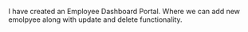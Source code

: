 I have created an Employee Dashboard Portal.
Where we can add new emolpyee along with update and delete functionality.
